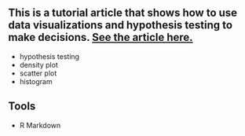 ## This is a tutorial article that shows how to use data visualizations and hypothesis testing to make decisions. <a href="https://rpubs.com/EssJ/house-flipping-analysis">See the article here.</a>
<ul>
  <li>hypothesis testing</li>
  <li>density plot</li>
  <li>scatter plot</li>
  <li>histogram</li>
</ul>

## Tools
<ul>
  <li>R Markdown</li>
</ul>
